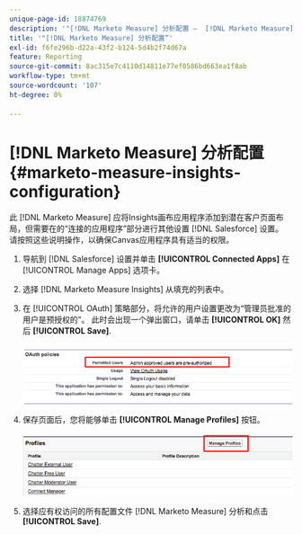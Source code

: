 ```yaml
---
unique-page-id: 18874769
description: '"[!DNL Marketo Measure] 分析配置 —  [!DNL Marketo Measure]  — 产品文档”'
title: '"[!DNL Marketo Measure] 分析配置”'
exl-id: f6fe296b-d22a-43f2-b124-5d4b2f74d67a
feature: Reporting
source-git-commit: 8ac315e7c4110d14811e77ef0586bd663ea1f8ab
workflow-type: tm+mt
source-wordcount: '107'
ht-degree: 0%

---
```


# [!DNL Marketo Measure] 分析配置 {#marketo-measure-insights-configuration}

此 [!DNL Marketo Measure] 应将Insights画布应用程序添加到潜在客户页面布局，但需要在的“连接的应用程序”部分进行其他设置 [!DNL Salesforce] 设置。 请按照这些说明操作，以确保Canvas应用程序具有适当的权限。

1. 导航到 [!DNL Salesforce] 设置并单击 **[!UICONTROL Connected Apps]** 在 [!UICONTROL Manage Apps] 选项卡。

1. 选择 [!DNL Marketo Measure Insights] 从填充的列表中。

1. 在 [!UICONTROL OAuth] 策略部分，将允许的用户设置更改为“管理员批准的用户是预授权的”。 此时会出现一个弹出窗口，请单击 **[!UICONTROL OK]** 然后 **[!UICONTROL Save]**.

   ![](assets/1-1.png)

1. 保存页面后，您将能够单击 **[!UICONTROL Manage Profiles]** 按钮。

   ![](assets/2-1.png)

1. 选择应有权访问的所有配置文件 [!DNL Marketo Measure] 分析和点击 **[!UICONTROL Save]**.
